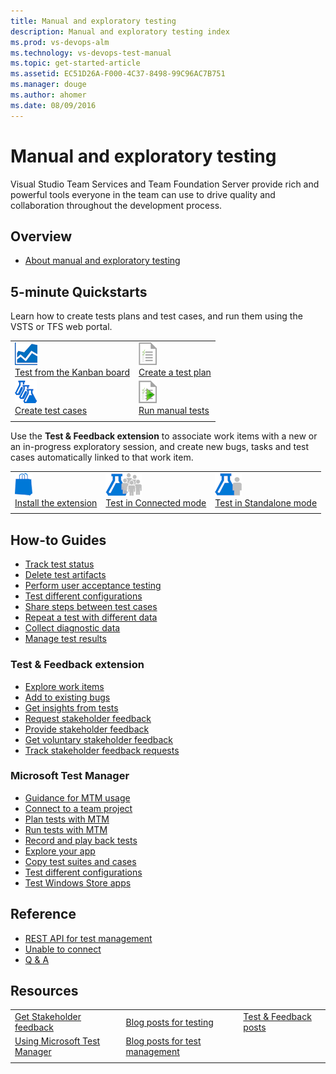```yaml
---
title: Manual and exploratory testing
description: Manual and exploratory testing index
ms.prod: vs-devops-alm
ms.technology: vs-devops-test-manual
ms.topic: get-started-article
ms.assetid: EC51D26A-F000-4C37-8498-99C96AC7B751
ms.manager: douge
ms.author: ahomer
ms.date: 08/09/2016
---
```


# Manual and exploratory testing

Visual Studio Team Services and Team Foundation Server provide rich and powerful
tools everyone in the team can use to drive quality and collaboration throughout the development process.

## Overview

* [About manual and exploratory testing](overview.md)

## 5-minute Quickstarts

Learn how to create tests plans and test cases, and run them
using the VSTS or TFS web portal.

| | |
| --- | --- |
| ![icon](_img/kanban-icon.png)<br />[Test from the Kanban board](../work/kanban/add-run-update-tests.md?toc=/vsts/manual-test/toc.json) | ![icon](_img/testplan-icon.png)<br />[Create a test plan](getting-started/create-a-test-plan.md) |
| ![icon](_img/testcases-icon.png)<br />[Create test cases](getting-started/create-test-cases.md) | ![icon](_img/runtests2-icon.png)<br />[Run manual tests](getting-started/run-manual-tests.md) |
| | |

Use the **Test &amp; Feedback extension** to associate work items
with a new or an in-progress exploratory session, and create new bugs,
tasks and test cases automatically linked to that work item.

| | | |
| --- | --- | --- |
| ![icon](_img/marketplace-icon.png)<br />[Install the extension](getting-started/perform-exploratory-tests.md) | ![icon](_img/connectedmode-icon.png)<br />[Test in Connected mode](connected-mode-exploratory-testing.md) | ![icon](_img/standalonemode-icon.png)<br />[Test in Standalone mode](standalone-mode-exploratory-testing.md) |
| | | |

## How-to Guides

* [Track test status](getting-started/track-test-status.md)
* [Delete test artifacts](../work/backlogs/remove-delete-work-items.md?toc=/vsts/manual-test/toc.json)
* [Perform user acceptance testing](getting-started/user-acceptance-testing.md)
* [Test different configurations](test-different-configurations.md)
* [Share steps between test cases](mtm/share-steps-between-test-cases.md)
* [Repeat a test with different data](repeat-test-with-different-data.md)
* [Collect diagnostic data](collect-diagnostic-data.md)
* [Manage test results](getting-started/how-long-to-keep-test-results.md)

### Test & Feedback extension

* [Explore work items](explore-workitems-exploratory-testing.md)
* [Add to existing bugs](add-to-bugs-exploratory-testing.md)
* [Get insights from tests](insights-exploratory-testing.md)
* [Request stakeholder feedback](stakeholder/request-stakeholder-feedback.md)
* [Provide stakeholder feedback](stakeholder/provide-stakeholder-feedback.md)
* [Get voluntary stakeholder feedback](stakeholder/voluntary-stakeholder-feedback.md)
* [Track stakeholder feedback requests](stakeholder/track-stakeholder-feedback.md)

### Microsoft Test Manager

* [Guidance for MTM usage](mtm/guidance-mtm-usage.md)
* [Connect to a team project](mtm/connect-microsoft-test-manager-to-your-team-project-and-test-plan.md)
* [Plan tests with MTM](mtm/plan-manual-tests-with-microsoft-test-manager.md)
* [Run tests with MTM](mtm/run-manual-tests-with-microsoft-test-manager.md)
* [Record and play back tests](getting-started/record-play-back-manual-tests.md)
* [Explore your app](mtm/exploratory-testing-using-microsoft-test-manager.md)
* [Copy test suites and cases](mtm/copying-and-cloning-test-suites-and-test-cases.md)
* [Test different configurations](mtm/test-configurations-specifying-test-platforms.md)
* [Test Windows Store apps](mtm/testing-windows-store-apps.md)

## Reference

* [REST API for test management](../integrate/index.md)
* [Unable to connect](../work/reference/error/tf31002-unable-connect-tfs.md?toc=/vsts/manual-test/toc.json)
* [Q &amp; A](reference-qa.md)

## Resources

| | | |
| --- | --- | --- |
| [Get Stakeholder feedback](../collaborate/feedback/index.md) | [Blog posts for testing](https://blogs.msdn.microsoft.com/visualstudioalm/tag/testing/) | [Test & Feedback posts](https://social.msdn.microsoft.com/Search/en-US?query=test%20%26%20feedback%20extension&beta=0&rn=Microsoft+Application+Lifecycle+Management&rq=site:https://blogs.msdn.microsoft.com/visualstudioalm&ac=4) |
| [Using Microsoft Test Manager](https://msdn.microsoft.com/en-us/library/jj635157.aspx) | [Blog posts for test management](https://blogs.msdn.microsoft.com/visualstudioalm/tag/test-management/) | |
| | | |

